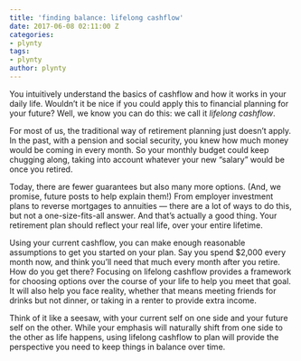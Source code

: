 ```yaml
---
title: 'finding balance: lifelong cashflow'
date: 2017-06-08 02:11:00 Z
categories:
- plynty
tags:
- plynty
author: plynty
---
```


You intuitively understand the basics of cashflow and how it works in your daily life. Wouldn’t it be nice if you could apply this to financial planning for your future? Well, we know you can do this: we call it *lifelong cashflow*.

For most of us, the traditional way of retirement planning just doesn’t apply. In the past, with a pension and social security, you knew how much money would be coming in every month. So your monthly budget could keep chugging along, taking into account whatever your new “salary” would be once you retired.

Today, there are fewer guarantees but also many more options. (And, we promise, future posts to help explain them!) From employer investment plans to reverse mortgages to annuities — there are a lot of ways to do this, but not a one-size-fits-all answer. And that’s actually a good thing. Your retirement plan should reflect your real life, over your entire lifetime.

Using your current cashflow, you can make enough reasonable assumptions to get you started on your plan. Say you spend $2,000 every month now, and think you’ll need that much every month after you retire. How do you get there? Focusing on lifelong cashflow provides a framework for choosing options over the course of your life to help you meet that goal. It will also help you face reality, whether that means meeting friends for drinks but not dinner, or taking in a renter to provide extra income. 

Think of it like a seesaw, with your current self on one side and your future self on the other. While your emphasis will naturally shift from one side to the other as life happens, using lifelong cashflow to plan will provide the perspective you need to keep things in balance over time.